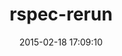 ---
layout: post
title:  "rspec-rerun"
repo:   "dblock/rspec-rerun"
date:   2015-02-18 17:09:10
gemurl: https://github.com/dblock/rspec-rerun
---